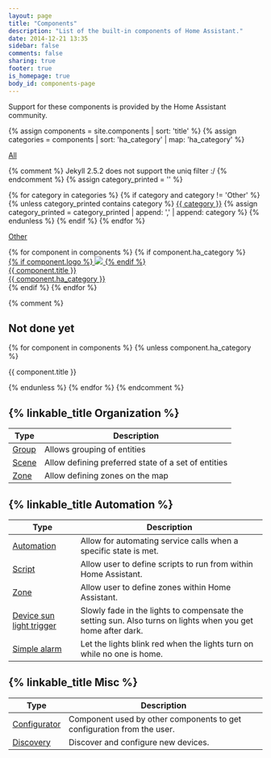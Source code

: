 ```yaml
---
layout: page
title: "Components"
description: "List of the built-in components of Home Assistant."
date: 2014-12-21 13:35
sidebar: false
comments: false
sharing: true
footer: true
is_homepage: true
body_id: components-page
---
```


<p class='note'>
Support for these components is provided by the Home Assistant community.
</p>

{% assign components = site.components | sort: 'title' %}
{% assign categories = components | sort: 'ha_category' | map: 'ha_category' %}

<div class="filter-button-group">
  <a href='#' class="btn current" data-filter="*">All</a>

  {% comment %} Jekyll 2.5.2 does not support the uniq filter :/ {% endcomment %}
  {% assign category_printed = '' %}

  {% for category in categories %}
    {% if category and category != 'Other' %}
      {% unless category_printed contains category %}
        <a href='#' class="btn" data-filter=".{{ category | slugify }}">{{ category }}</a>
        {% assign category_printed = category_printed | append: ',' | append: category %}
      {% endunless %}
    {% endif %}
  {% endfor %}

  <a href='#' class="btn" data-filter=".{{ 'Other' | slugify }}">Other</a>
</div>

<div id="componentContainer">
  {% for component in components %}
    {% if component.ha_category %}
      <a href='{{ component.url }}' class='{{ component.ha_category | slugify }}'>
        <div class='img-container'>
          {% if component.logo %}
            <img src='/images/supported_brands/{{ component.logo }}'>
          {% endif %}
        </div>
        <div class='title'>{{ component.title }}</div>
        <div class='category'>{{ component.ha_category }}</div>
      </a>
    {% endif %}
  {% endfor %}
</div>

{% comment %}
## Not done yet

{% for component in components %}
  {% unless component.ha_category %}
<p>{{ component.title }}</p>
  {% endunless %}
{% endfor %}
{% endcomment %}

## {% linkable_title Organization %}
| Type | Description
| ---- | -----------
| [Group](/components/group.html) | Allows grouping of entities
| [Scene](/components/scene.html) | Allow defining preferred state of a set of entities
| [Zone](/components/zone.html) | Allow defining zones on the map

## {% linkable_title Automation %}

| Type | Description
| ---- | -----------
| [Automation](/components/automation.html) | Allow for automating service calls when a specific state is met.
| [Script](/components/script.html) | Allow user to define scripts to run from within Home Assistant.
| [Zone](/components/zone.html) | Allow user to define zones within Home Assistant.
| [Device sun light trigger](/components/device_sun_light_trigger.html) | Slowly fade in the lights to compensate the setting sun. Also turns on lights when you get home after dark.
| [Simple alarm](/components/simple_alarm.html) | Let the lights blink red when the lights turn on while no one is home.

## {% linkable_title Misc %}

| Type | Description
| ---- | -----------
| [Configurator](/components/configurator.html) | Component used by other components to get configuration from the user.
| [Discovery](/components/discovery.html) | Discover and configure new devices.


<script src="https://code.jquery.com/jquery-2.1.4.min.js"></script>
<script src="https://cdnjs.cloudflare.com/ajax/libs/jquery.isotope/2.2.2/isotope.pkgd.js"></script>
<script type="text/javascript">
$(window).load(function(){
    var $container = $('#componentContainer');
    $container.isotope({
        filter: '*',
        animationOptions: {
            duration: 750,
            easing: 'linear',
            queue: false
        }
    });

    $('.filter-button-group a').click(function() {
        $('.filter-button-group .current').removeClass('current');
        $(this).addClass('current');

        var selector = $(this).attr('data-filter');
        $container.isotope({
            filter: selector,
            animationOptions: {
                duration: 750,
                easing: 'linear',
                queue: false
            }
         });
         return false;
    });

});
</script>
